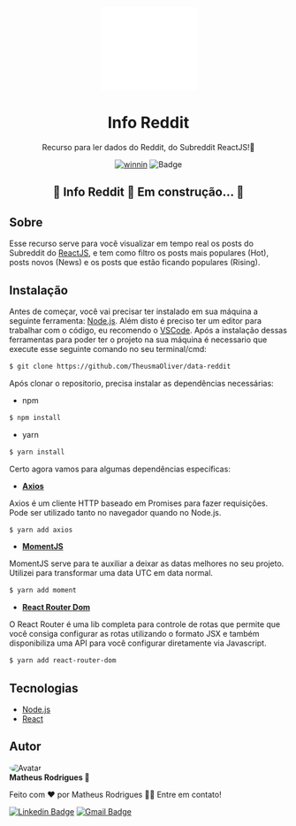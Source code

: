 <p align="center">
  <a href="https://www.winnin.com">
    <img src="src/assets/images/svgWinnin.svg" height="150" width="175" alt="logo winnin" />
  </a>
</p>

<h1 align="center">Info Reddit</h1>

<p align="center"> Recurso para ler dados do Reddit, do Subreddit ReactJS!🚀</p>

<div align="center">

[![winnin](https://img.shields.io/badge/Feature-Winnin-%237159c1?style=for-the-badge&logo=ghost)](https://www.winnin.com)<space><space>
![Badge](https://img.shields.io/badge/License-Mit-%237159c1?style=for-the-badge&logo=ghost)

</div>
  
<h2 align="center"> 
	🚧  Info Reddit 🚀 Em construção...  🚧
</h2>
  
## Sobre
  
Esse recurso serve para você visualizar em tempo real os posts do Subreddit do [ReactJS](https://www.reddit.com/r/reactjs/), e tem como filtro os posts mais populares (Hot), posts novos (News) e os posts que estão ficando populares (Rising). 
  
## Instalação

Antes de começar, você vai precisar ter instalado em sua máquina a seguinte ferramenta: [Node.js](https://nodejs.org/en/). 
Além disto é preciso ter um editor para trabalhar com o código, eu recomendo o [VSCode](https://code.visualstudio.com/).
Após a instalação dessas ferramentas para poder ter o projeto na sua máquina é necessario que execute esse seguinte comando no seu terminal/cmd:

```bash
$ git clone https://github.com/TheusmaOliver/data-reddit
```

Após clonar o repositorio, precisa instalar as dependências necessárias:
 - npm
```bash
$ npm install
```
   - yarn
```bash
$ yarn install
```

Certo agora vamos para algumas dependências específicas:
  
  - **[Axios](https://www.npmjs.com/package/axios)**
  
Axios é um cliente HTTP baseado em Promises para fazer requisições. Pode ser utilizado tanto no navegador quando no Node.js.
  
```bash
$ yarn add axios
```
	
 - **[MomentJS](https://momentjs.com/)**

MomentJS serve para te auxiliar a deixar as datas melhores no seu projeto. Utilizei para transformar uma data UTC em data normal.

```bash
$ yarn add moment
```
  - **[React Router Dom](https://reactrouter.com/web/guides/quick-start)**

O React Router é uma lib completa para controle de rotas que permite que você consiga configurar as rotas utilizando o formato JSX e também disponibiliza uma API para você configurar diretamente via Javascript.

```bash
$ yarn add react-router-dom
```

  
## Tecnologias
  
- [Node.js](https://nodejs.org/en/)
- [React](https://pt-br.reactjs.org/)
  
	
## Autor
  
 <img style="border-radius: 50%;" src="https://avatars3.githubusercontent.com/u/81190214?s=460&u=61b426b901b8fe02e12019b1fdb67bf0072d4f00&v=4" width="100px;" alt="Avatar"/>
 <br />
 <b width="36px">Matheus Rodrigues 🚀</b>


Feito com ❤️ por Matheus Rodrigues 👋🏽 Entre em contato!

[![Linkedin Badge](https://img.shields.io/badge/-Matheus-blue?style=flat-square&logo=Linkedin&logoColor=white&link=https://www.linkedin.com/in/theusmaoliver/)](https://www.linkedin.com/in/theusmaoliver/) 
[![Gmail Badge](https://img.shields.io/badge/-matheusrodriguesoliveira273@gmail.com-c14438?style=flat-square&logo=Gmail&logoColor=white&link=mailto:matheusrodriguesoliveira273@gmail.com)](mailto:matheusrodriguesoliveira273@gmail.com)
